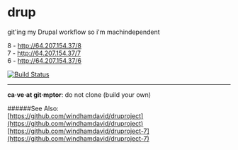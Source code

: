 drup
====

git'ing my Drupal workflow so i'm machindependent

8 - http://64.207.154.37/8  
7 - http://64.207.154.37/7  
6 - http://64.207.154.37/6  

[![Build Status](https://travis-ci.org/windhamdavid/drup.png?branch=master)](https://travis-ci.org/windhamdavid/drup)  

*****
**ca·ve·at git·mptor**: do not clone (build your own) 

######See Also:   
[https://github.com/windhamdavid/druproject](https://github.com/windhamdavid/druproject)  
[https://github.com/windhamdavid/druproject-7](https://github.com/windhamdavid/druproject-7)